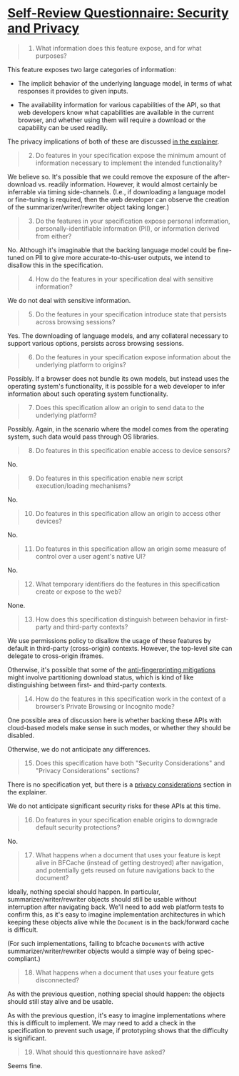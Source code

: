 # [Self-Review Questionnaire: Security and Privacy](https://w3ctag.github.io/security-questionnaire/)

> 01.  What information does this feature expose,
>      and for what purposes?

This feature exposes two large categories of information:

- The implicit behavior of the underlying language model, in terms of what responses it provides to given inputs.

- The availability information for various capabilities of the API, so that web developers know what capabilities are available in the current browser, and whether using them will require a download or the capability can be used readily.

The privacy implications of both of these are discussed [in the explainer](./README.md#privacy-considerations).

> 02.  Do features in your specification expose the minimum amount of information
>      necessary to implement the intended functionality?

We believe so. It's possible that we could remove the exposure of the after-download vs. readily information. However, it would almost certainly be inferrable via timing side-channels. (I.e., if downloading a language model or fine-tuning is required, then the web developer can observe the creation of the summarizer/writer/rewriter object taking longer.)

> 03.  Do the features in your specification expose personal information,
>      personally-identifiable information (PII), or information derived from
>      either?

No. Although it's imaginable that the backing language model could be fine-tuned on PII to give more accurate-to-this-user outputs, we intend to disallow this in the specification.

> 04.  How do the features in your specification deal with sensitive information?

We do not deal with sensitive information.

> 05.  Do the features in your specification introduce state
>      that persists across browsing sessions?

Yes. The downloading of language models, and any collateral necessary to support various options, persists across browsing sessions.

> 06.  Do the features in your specification expose information about the
>      underlying platform to origins?

Possibly. If a browser does not bundle its own models, but instead uses the operating system's functionality, it is possible for a web developer to infer information about such operating system functionality.

> 07.  Does this specification allow an origin to send data to the underlying
>      platform?

Possibly. Again, in the scenario where the model comes from the operating system, such data would pass through OS libraries.

> 08.  Do features in this specification enable access to device sensors?

No.

> 09.  Do features in this specification enable new script execution/loading
>      mechanisms?

No.

> 10.  Do features in this specification allow an origin to access other devices?

No.

> 11.  Do features in this specification allow an origin some measure of control over
>      a user agent's native UI?

No.

> 12.  What temporary identifiers do the features in this specification create or
>      expose to the web?

None.

> 13.  How does this specification distinguish between behavior in first-party and
>      third-party contexts?

We use permissions policy to disallow the usage of these features by default in third-party (cross-origin) contexts. However, the top-level site can delegate to cross-origin iframes.

Otherwise, it's possible that some of the [anti-fingerprinting mitigations](./README.md#privacy-considerations) might involve partitioning download status, which is kind of like distinguishing between first- and third-party contexts.

> 14.  How do the features in this specification work in the context of a browser’s
>      Private Browsing or Incognito mode?

One possible area of discussion here is whether backing these APIs with cloud-based models make sense in such modes, or whether they should be disabled.

Otherwise, we do not anticipate any differences.

> 15.  Does this specification have both "Security Considerations" and "Privacy
>      Considerations" sections?

There is no specification yet, but there is a [privacy considerations](./README.md#privacy-considerations) section in the explainer.

We do not anticipate significant security risks for these APIs at this time.

> 16.  Do features in your specification enable origins to downgrade default
>      security protections?

No.

> 17.  What happens when a document that uses your feature is kept alive in BFCache
>      (instead of getting destroyed) after navigation, and potentially gets reused
>      on future navigations back to the document?

Ideally, nothing special should happen. In particular, summarizer/writer/rewriter objects should still be usable without interruption after navigating back. We'll need to add web platform tests to confirm this, as it's easy to imagine implementation architectures in which keeping these objects alive while the `Document` is in the back/forward cache is difficult.

(For such implementations, failing to bfcache `Document`s with active summarizer/writer/rewriter objects would a simple way of being spec-compliant.)

> 18.  What happens when a document that uses your feature gets disconnected?

As with the previous question, nothing special should happen: the objects should still stay alive and be usable.

As with the previous question, it's easy to imagine implementations where this is difficult to implement. We may need to add a check in the specification to prevent such usage, if prototyping shows that the difficulty is significant.

> 19.  What should this questionnaire have asked?

Seems fine.
